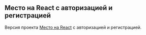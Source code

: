 ## Место на React с авторизацией и регистрацией

Версия проекта [Место на React](https://github.com/Maria-Lu/mesto-react) с авторизацией и регистрацией.
